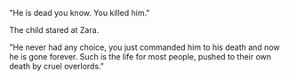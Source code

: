 "He is dead you know. You killed him."

The child stared at Zara.

"He never had any choice, you just commanded him to his death and now he is gone forever. Such is the life for most people, pushed to their own death by cruel overlords."